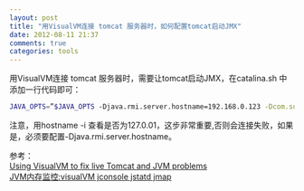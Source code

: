```yaml
---
layout: post
title: "用VisualVM连接 tomcat 服务器时，如何配置tomcat启动JMX"
date: 2012-08-11 21:37
comments: true
categories: tools
---
```

用VisualVM连接 tomcat 服务器时，需要让tomcat启动JMX，在catalina.sh 中添加一行代码即可：
``` bash
JAVA_OPTS=”$JAVA_OPTS -Djava.rmi.server.hostname=192.168.0.123 -Dcom.sun.management.jmxremote=true -Dcom.sun.management.jmxremote.port=8086 -Dcom.sun.management.jmxremote.ssl=false -Dcom.sun.management.jmxremote.authenticate=false
```
注意，用hostname -i 查看是否为127.0.01，这步非常重要,否则会连接失败，如果是，必须要配置-Djava.rmi.server.hostname。

参考：   
[Using VisualVM to fix live Tomcat and JVM problems](http://blog.tty.nl/2010/09/03/using-visualvm-to-fix-live-tomcat-and-jvm-problems/)  
[JVM内存监控:visualVM jconsole jstatd jmap](http://blog.csdn.net/linghunhong/article/details/6438572)